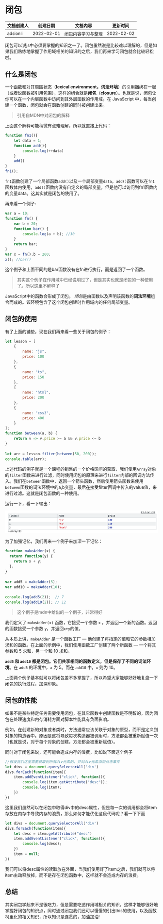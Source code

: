 # 闭包

| 文档创建人 | 创建日期   | 文档内容           | 更新时间   |
| ---------- | ---------- | ------------------ | ---------- |
| adsionli   | 2022-02-01 | 闭包内容学习与整理 | 2022-02-02 |

闭包可以说js中必须要掌握的知识之一了。闭包虽然说是比较难以理解的，但是如果我们熟练地掌握了作用域相关的知识的之后，我们再来学习闭包就会比较轻松啦。

## 什么是闭包

一个函数和对其周围状态（**lexical environment，词法环境**）的引用捆绑在一起（或者说函数被引用包围），这样的组合就是**闭包**（**closure**）。也就是说，闭包让你可以在一个内层函数中访问到其外层函数的作用域。在 JavaScript 中，每当创建一个函数，闭包就会在函数创建的同时被创建出来。

> 引用自MDN中对闭包的解释

上面这个解释可能稍微有点难理解，所以就直接上代码：

```js
function fn1(){
	let data = 1;
	function add(){
		console.log(++data)
	}
	add()
}
fn1();
```

`fn1`函数创建了一个局部函数`add()`以及一个局部变量`data`，`add()`函数可以在`fn1`函数体内使用，`add()`函数内没有自定义的局部变量，但是他可以访问到fn1函数内的变量data。这其实就是闭包的使用了。

再来看一个例子:

```js
var a = 10;
function fn() {
    var b = 20;
    function bar() {
        console.log(a + b); //30
    }
    return bar;
}
var x = fn(),b = 200;
x(); //bar()
```

这个例子和上面不同的是bar函数没有在fn进行执行，而是返回了一个函数。

> 其实这个例子在作用域中已经说明过了，但是其实也就是闭包的一种使用了。所以这里不解释了

JavaScript中的函数会形成了闭包。 *闭包*是由函数以及声明该函数的**词法环境**组合而成的。该环境包含了这个闭包创建时作用域内的任何局部变量。

## 闭包的使用

有了上面的铺垫，现在我们再来看一些关于闭包的例子：

```js
let lesson = [
    {
        name: "js",
        price: 100
    },
    {
        name: "ts",
        price: 150
    },
    {
        name: "html",
        price: 200
    },
    {
        name: "css3",
        price: 400
    }
];
function between(a, b) {
    return v => v.price >= a && v.price <= b
}

let arr = lesson.filter(between(50, 200));
console.table(arr);
```

上述代码的例子就是一个课程的销售的一个价格区间的获取，我们使用`Array`对象的`filter`函数来进行过滤，同时使用闭包的原理来进行`filter`内部的回调方法传入。我们在`between`函数中，返回一个箭头函数，然后使用箭头函数来使用`between`函数的词法环境中的a,b变量，最后在接受filter回调中传入的value值，来进行过滤。这就是闭包函数的一种使用。

运行一下，看一下输出：

![image](../../image/js/basic/closure/01.png)

为了加强记忆，我们再来一个例子来加深一下记忆：

```js
function makeAdder(x) {
  return function(y) {
    return x + y;
  };
}

var add5 = makeAdder(5);
var add10 = makeAdder(10);

console.log(add5(2));  // 7
console.log(add10(2)); // 12
```

> 这个例子是mdn中给出的一个例子，非常得好

我们定义了 `makeAdder(x)` 函数，它接受一个参数 `x` ，并返回一个新的函数。返回的函数接受一个参数 `y`，并返回`x+y`的值。

从本质上讲，`makeAdder` 是一个函数工厂 — 他创建了将指定的值和它的参数相加求和的函数。在上面的示例中，我们使用函数工厂创建了两个新函数 — 一个将其参数和 5 求和，另一个和 10 求和。

**`add5` 和 `add10` 都是闭包。它们共享相同的函数定义，但是保存了不同的词法环境**。在 `add5` 的环境中，`x` 为 5。而在 `add10` 中，`x` 则为 10。

上面两个例子基本就可以将闭包差不多掌握了，所以希望大家能够好好地复盘一下闭包的执行过程，加深印象。

## 闭包的性能

如果不是某些特定任务需要使用闭包，在其它函数中创建函数是不明智的，因为闭包在处理速度和内存消耗方面对脚本性能具有负面影响。

例如，在创建新的对象或者类时，方法通常应该关联于对象的原型，而不是定义到对象的构造器中。原因是这将导致每次构造器被调用时，方法都会被重新赋值一次（也就是说，对于每个对象的创建，方法都会被重新赋值）。

同时对于闭包来说，还可能会造成内存的浪费，比如说下面这个例子

```js
//假设我们这里需要获取到所有div元素的，并对div元素添加点击事件
let divs = document.querySelectorAll('div')
divs.forEach(function(item){
    item.addEventListener("click", function(){
        console.log(item.getAttribute("desc"));
        console.log(item);
    })
})
```

这里我们虽然可以在闭包中取得div中的desc属性，但是每一次的调用都会将item存放在内存中导致内存的浪费，那么如何才能优化这段代码呢？看一下下面

```js
let divs = document.querySelectorAll('div')
divs.forEach(function(item){
    let desc = item.getAttribute("desc")
    item.addEventListener("click", function(){
        console.log(desc);
    })
    item = null;
})
```

我们可以将desc属性的读取放在外面，当我们使用好了item之后，我们就可以将item主动释放掉，而不是存在闭包函数中，这样就不会造成内存的浪费。



## 总结

其实闭包学起来不是很吃力，但是需要吃透作用域相关的知识，这样才能够很好地掌握好闭包的知识点，同时通过闭包我们还可以慢慢的引出this的使用，以及函数柯里化的相关知识，所以知识是连贯的，加油加油!

